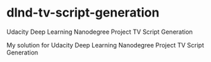 # dlnd-tv-script-generation
Udacity Deep Learning Nanodegree Project TV Script Generation

My solution for Udacity Deep Learning Nanodegree Project TV Script Generation
